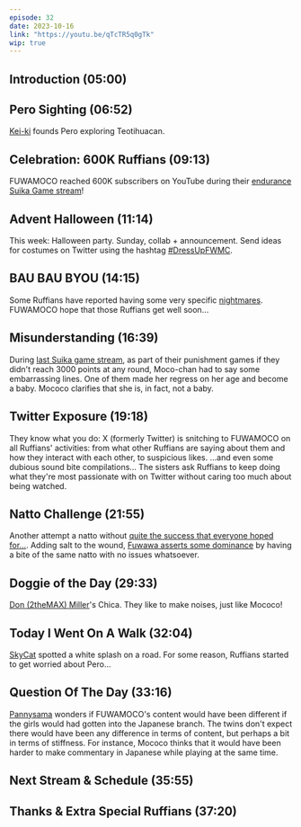 ```yaml
---
episode: 32
date: 2023-10-16
link: "https://youtu.be/qTcTR5q0gTk"
wip: true
---
```


## Introduction (05:00)

## Pero Sighting (06:52)

[Kei-ki](https://twitter.com/kei_ki/status/1694435692896469225) founds Pero exploring Teotihuacan.

## Celebration: 600K Ruffians (09:13)

FUWAMOCO reached 600K subscribers on YouTube during their [endurance Suika Game stream](https://youtu.be/3PFyuPcp-Fw?t=13583)!

## Advent Halloween (11:14)

This week: Halloween party. Sunday, collab + announcement. Send ideas for costumes on Twitter using the hashtag [#DressUpFWMC](https://twitter.com/search?q=%23DressUpFWMC).

## BAU BAU BYOU (14:15)

Some Ruffians have reported having some very specific [nightmares](https://youtu.be/QW_VwFyUBeU). FUWAMOCO hope that those Ruffians get well soon…

## Misunderstanding (16:39)

During [last Suika game stream](https://youtu.be/3PFyuPcp-Fw?t=5321), as part of their punishment games if they didn't reach 3000 points at any round, Moco-chan had to say some embarrassing lines. One of them made her regress on her age and become a baby. Mococo clarifies that she is, in fact, not a baby.

## Twitter Exposure (19:18)

They know what you do: X (formerly Twitter) is snitching to FUWAMOCO on all Ruffians' activities: from what other Ruffians are saying about them and how they interact with each other, to suspicious likes. …and even some dubious sound bite compilations… The sisters ask Ruffians to keep doing what they're most passionate with on Twitter without caring too much about being watched.

## Natto Challenge (21:55)

Another attempt a natto without [quite the success that everyone hoped for…](https://youtu.be/qTcTR5q0gTk?t=1602). Adding salt to the wound, [Fuwawa asserts some dominance](https://youtu.be/qTcTR5q0gTk?t=1727) by having a bite of the same natto with no issues whatsoever.

## Doggie of the Day (29:33)

[Don (2theMAX) Miller](https://twitter.com/2theMAXStairFax/status/1712834437103116612)'s Chica. They like to make noises, just like Mococo!

## Today I Went On A Walk (32:04)

[SkyCat](https://twitter.com/SkyCat46/status/1712131846144753694) spotted a white splash on a road. For some reason, Ruffians started to get worried about Pero…

## Question Of The Day (33:16)

[Pannysama](https://twitter.com/Pannysama/status/1713500769536946180) wonders if FUWAMOCO's content would have been different if the girls would had gotten into the Japanese branch. The twins don't expect there would have been any difference in terms of content, but perhaps a bit in terms of stiffness. For instance, Mococo thinks that it would have been harder to make commentary in Japanese while playing at the same time.

## Next Stream & Schedule (35:55)

## Thanks & Extra Special Ruffians (37:20)
